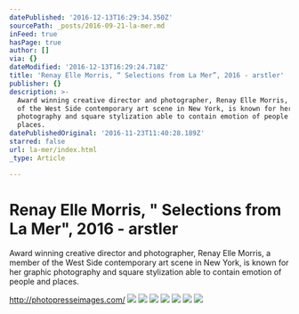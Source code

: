 ```yaml
---
datePublished: '2016-12-13T16:29:34.350Z'
sourcePath: _posts/2016-09-21-la-mer.md
inFeed: true
hasPage: true
author: []
via: {}
dateModified: '2016-12-13T16:29:24.718Z'
title: 'Renay Elle Morris, “ Selections from La Mer”, 2016 - arstler'
publisher: {}
description: >-
  Award winning creative director and photographer, Renay Elle Morris, a member
  of the West Side contemporary art scene in New York, is known for her graphic
  photography and square stylization able to contain emotion of people and
  places.
datePublishedOriginal: '2016-11-23T11:40:28.189Z'
starred: false
url: la-mer/index.html
_type: Article

---
```

# Renay Elle Morris, " Selections from La Mer", 2016 - arstler

Award winning creative director and photographer, Renay Elle Morris, a member of the West Side contemporary art scene in New York, is known for her graphic photography and square stylization able to contain emotion of people and places.

http://photopresseimages.com/
![](https://the-grid-user-content.s3-us-west-2.amazonaws.com/2a84e419-a390-4aef-b290-1b2c33e39881.gif)
![](https://the-grid-user-content.s3-us-west-2.amazonaws.com/908c90d4-2ca0-45df-bf24-3dddf2102cc6.gif)
![](https://the-grid-user-content.s3-us-west-2.amazonaws.com/5e473cea-7524-4494-8a48-3aa74889ba70.gif)
![](https://the-grid-user-content.s3-us-west-2.amazonaws.com/8827bdd6-0f4d-4a69-b3ac-6dd2f03dacf3.gif)
![](https://the-grid-user-content.s3-us-west-2.amazonaws.com/1004f9df-7530-442c-a278-35244ec2db2f.gif)
![](https://the-grid-user-content.s3-us-west-2.amazonaws.com/b2d3bbd0-9fd1-448e-b09a-f5f2413fac83.gif)
![](https://the-grid-user-content.s3-us-west-2.amazonaws.com/83b2d754-64b0-47ec-8778-6e1ddd59ccf9.gif)